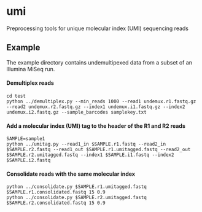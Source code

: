 # umi
Preprocessing tools for unique molecular index (UMI) sequencing reads

## Example
The example directory contains undemultipexed data from a subset of an Illumina MiSeq run.

#### Demultiplex reads
    cd test
    python ../demultiplex.py --min_reads 1000 --read1 undemux.r1.fastq.gz --read2 undemux.r2.fastq.gz --index1 undemux.i1.fastq.gz --index2 undemux.i2.fastq.gz --sample_barcodes samplekey.txt
    
#### Add a molecular index (UMI) tag to the header of the R1 and R2 reads
    SAMPLE=sample1
    python ../umitag.py --read1_in $SAMPLE.r1.fastq --read2_in $SAMPLE.r2.fastq --read1_out $SAMPLE.r1.umitagged.fastq --read2_out $SAMPLE.r2.umitagged.fastq --index1 $SAMPLE.i1.fastq --index2 $SAMPLE.i2.fastq
    
#### Consolidate reads with the same molecular index
    python ../consolidate.py $SAMPLE.r1.umitagged.fastq $SAMPLE.r1.consolidated.fastq 15 0.9
    python ../consolidate.py $SAMPLE.r2.umitagged.fastq $SAMPLE.r2.consolidated.fastq 15 0.9



    
